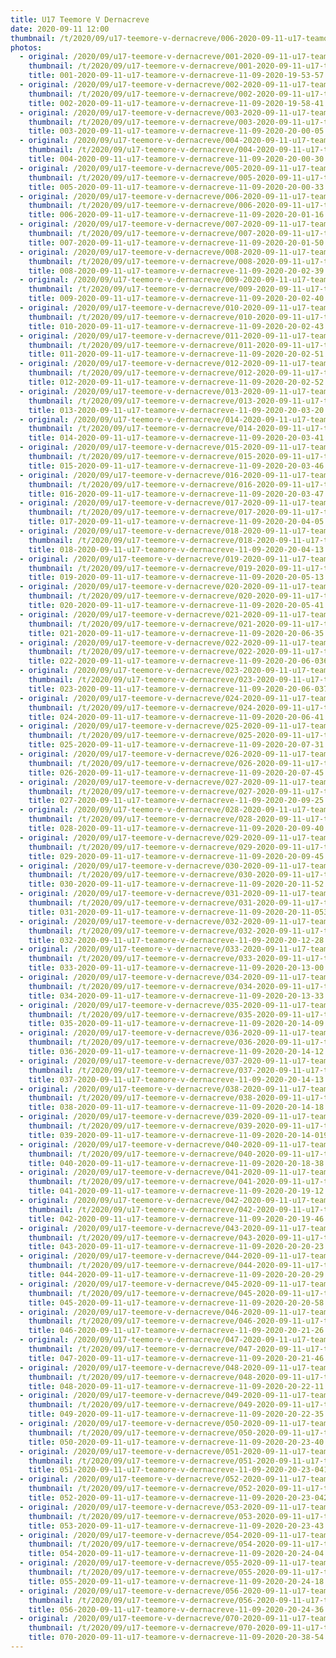 ```yaml
---
title: U17 Teemore V Dernacreve
date: 2020-09-11 12:00
thumbnail: /t/2020/09/u17-teemore-v-dernacreve/006-2020-09-11-u17-teamore-v-dernacreve-11-09-2020-20-01-16.jpg
photos:
  - original: /2020/09/u17-teemore-v-dernacreve/001-2020-09-11-u17-teamore-v-dernacreve-11-09-2020-19-53-57.jpg
    thumbnail: /t/2020/09/u17-teemore-v-dernacreve/001-2020-09-11-u17-teamore-v-dernacreve-11-09-2020-19-53-57.jpg
    title: 001-2020-09-11-u17-teamore-v-dernacreve-11-09-2020-19-53-57.jpg
  - original: /2020/09/u17-teemore-v-dernacreve/002-2020-09-11-u17-teamore-v-dernacreve-11-09-2020-19-58-41.jpg
    thumbnail: /t/2020/09/u17-teemore-v-dernacreve/002-2020-09-11-u17-teamore-v-dernacreve-11-09-2020-19-58-41.jpg
    title: 002-2020-09-11-u17-teamore-v-dernacreve-11-09-2020-19-58-41.jpg
  - original: /2020/09/u17-teemore-v-dernacreve/003-2020-09-11-u17-teamore-v-dernacreve-11-09-2020-20-00-05.jpg
    thumbnail: /t/2020/09/u17-teemore-v-dernacreve/003-2020-09-11-u17-teamore-v-dernacreve-11-09-2020-20-00-05.jpg
    title: 003-2020-09-11-u17-teamore-v-dernacreve-11-09-2020-20-00-05.jpg
  - original: /2020/09/u17-teemore-v-dernacreve/004-2020-09-11-u17-teamore-v-dernacreve-11-09-2020-20-00-30.jpg
    thumbnail: /t/2020/09/u17-teemore-v-dernacreve/004-2020-09-11-u17-teamore-v-dernacreve-11-09-2020-20-00-30.jpg
    title: 004-2020-09-11-u17-teamore-v-dernacreve-11-09-2020-20-00-30.jpg
  - original: /2020/09/u17-teemore-v-dernacreve/005-2020-09-11-u17-teamore-v-dernacreve-11-09-2020-20-00-33.jpg
    thumbnail: /t/2020/09/u17-teemore-v-dernacreve/005-2020-09-11-u17-teamore-v-dernacreve-11-09-2020-20-00-33.jpg
    title: 005-2020-09-11-u17-teamore-v-dernacreve-11-09-2020-20-00-33.jpg
  - original: /2020/09/u17-teemore-v-dernacreve/006-2020-09-11-u17-teamore-v-dernacreve-11-09-2020-20-01-16.jpg
    thumbnail: /t/2020/09/u17-teemore-v-dernacreve/006-2020-09-11-u17-teamore-v-dernacreve-11-09-2020-20-01-16.jpg
    title: 006-2020-09-11-u17-teamore-v-dernacreve-11-09-2020-20-01-16.jpg
  - original: /2020/09/u17-teemore-v-dernacreve/007-2020-09-11-u17-teamore-v-dernacreve-11-09-2020-20-01-50.jpg
    thumbnail: /t/2020/09/u17-teemore-v-dernacreve/007-2020-09-11-u17-teamore-v-dernacreve-11-09-2020-20-01-50.jpg
    title: 007-2020-09-11-u17-teamore-v-dernacreve-11-09-2020-20-01-50.jpg
  - original: /2020/09/u17-teemore-v-dernacreve/008-2020-09-11-u17-teamore-v-dernacreve-11-09-2020-20-02-39.jpg
    thumbnail: /t/2020/09/u17-teemore-v-dernacreve/008-2020-09-11-u17-teamore-v-dernacreve-11-09-2020-20-02-39.jpg
    title: 008-2020-09-11-u17-teamore-v-dernacreve-11-09-2020-20-02-39.jpg
  - original: /2020/09/u17-teemore-v-dernacreve/009-2020-09-11-u17-teamore-v-dernacreve-11-09-2020-20-02-40.jpg
    thumbnail: /t/2020/09/u17-teemore-v-dernacreve/009-2020-09-11-u17-teamore-v-dernacreve-11-09-2020-20-02-40.jpg
    title: 009-2020-09-11-u17-teamore-v-dernacreve-11-09-2020-20-02-40.jpg
  - original: /2020/09/u17-teemore-v-dernacreve/010-2020-09-11-u17-teamore-v-dernacreve-11-09-2020-20-02-43.jpg
    thumbnail: /t/2020/09/u17-teemore-v-dernacreve/010-2020-09-11-u17-teamore-v-dernacreve-11-09-2020-20-02-43.jpg
    title: 010-2020-09-11-u17-teamore-v-dernacreve-11-09-2020-20-02-43.jpg
  - original: /2020/09/u17-teemore-v-dernacreve/011-2020-09-11-u17-teamore-v-dernacreve-11-09-2020-20-02-51.jpg
    thumbnail: /t/2020/09/u17-teemore-v-dernacreve/011-2020-09-11-u17-teamore-v-dernacreve-11-09-2020-20-02-51.jpg
    title: 011-2020-09-11-u17-teamore-v-dernacreve-11-09-2020-20-02-51.jpg
  - original: /2020/09/u17-teemore-v-dernacreve/012-2020-09-11-u17-teamore-v-dernacreve-11-09-2020-20-02-52.jpg
    thumbnail: /t/2020/09/u17-teemore-v-dernacreve/012-2020-09-11-u17-teamore-v-dernacreve-11-09-2020-20-02-52.jpg
    title: 012-2020-09-11-u17-teamore-v-dernacreve-11-09-2020-20-02-52.jpg
  - original: /2020/09/u17-teemore-v-dernacreve/013-2020-09-11-u17-teamore-v-dernacreve-11-09-2020-20-03-20.jpg
    thumbnail: /t/2020/09/u17-teemore-v-dernacreve/013-2020-09-11-u17-teamore-v-dernacreve-11-09-2020-20-03-20.jpg
    title: 013-2020-09-11-u17-teamore-v-dernacreve-11-09-2020-20-03-20.jpg
  - original: /2020/09/u17-teemore-v-dernacreve/014-2020-09-11-u17-teamore-v-dernacreve-11-09-2020-20-03-41.jpg
    thumbnail: /t/2020/09/u17-teemore-v-dernacreve/014-2020-09-11-u17-teamore-v-dernacreve-11-09-2020-20-03-41.jpg
    title: 014-2020-09-11-u17-teamore-v-dernacreve-11-09-2020-20-03-41.jpg
  - original: /2020/09/u17-teemore-v-dernacreve/015-2020-09-11-u17-teamore-v-dernacreve-11-09-2020-20-03-46.jpg
    thumbnail: /t/2020/09/u17-teemore-v-dernacreve/015-2020-09-11-u17-teamore-v-dernacreve-11-09-2020-20-03-46.jpg
    title: 015-2020-09-11-u17-teamore-v-dernacreve-11-09-2020-20-03-46.jpg
  - original: /2020/09/u17-teemore-v-dernacreve/016-2020-09-11-u17-teamore-v-dernacreve-11-09-2020-20-03-47.jpg
    thumbnail: /t/2020/09/u17-teemore-v-dernacreve/016-2020-09-11-u17-teamore-v-dernacreve-11-09-2020-20-03-47.jpg
    title: 016-2020-09-11-u17-teamore-v-dernacreve-11-09-2020-20-03-47.jpg
  - original: /2020/09/u17-teemore-v-dernacreve/017-2020-09-11-u17-teamore-v-dernacreve-11-09-2020-20-04-05.jpg
    thumbnail: /t/2020/09/u17-teemore-v-dernacreve/017-2020-09-11-u17-teamore-v-dernacreve-11-09-2020-20-04-05.jpg
    title: 017-2020-09-11-u17-teamore-v-dernacreve-11-09-2020-20-04-05.jpg
  - original: /2020/09/u17-teemore-v-dernacreve/018-2020-09-11-u17-teamore-v-dernacreve-11-09-2020-20-04-13.jpg
    thumbnail: /t/2020/09/u17-teemore-v-dernacreve/018-2020-09-11-u17-teamore-v-dernacreve-11-09-2020-20-04-13.jpg
    title: 018-2020-09-11-u17-teamore-v-dernacreve-11-09-2020-20-04-13.jpg
  - original: /2020/09/u17-teemore-v-dernacreve/019-2020-09-11-u17-teamore-v-dernacreve-11-09-2020-20-05-13.jpg
    thumbnail: /t/2020/09/u17-teemore-v-dernacreve/019-2020-09-11-u17-teamore-v-dernacreve-11-09-2020-20-05-13.jpg
    title: 019-2020-09-11-u17-teamore-v-dernacreve-11-09-2020-20-05-13.jpg
  - original: /2020/09/u17-teemore-v-dernacreve/020-2020-09-11-u17-teamore-v-dernacreve-11-09-2020-20-05-41.jpg
    thumbnail: /t/2020/09/u17-teemore-v-dernacreve/020-2020-09-11-u17-teamore-v-dernacreve-11-09-2020-20-05-41.jpg
    title: 020-2020-09-11-u17-teamore-v-dernacreve-11-09-2020-20-05-41.jpg
  - original: /2020/09/u17-teemore-v-dernacreve/021-2020-09-11-u17-teamore-v-dernacreve-11-09-2020-20-06-35.jpg
    thumbnail: /t/2020/09/u17-teemore-v-dernacreve/021-2020-09-11-u17-teamore-v-dernacreve-11-09-2020-20-06-35.jpg
    title: 021-2020-09-11-u17-teamore-v-dernacreve-11-09-2020-20-06-35.jpg
  - original: /2020/09/u17-teemore-v-dernacreve/022-2020-09-11-u17-teamore-v-dernacreve-11-09-2020-20-06-036.jpg
    thumbnail: /t/2020/09/u17-teemore-v-dernacreve/022-2020-09-11-u17-teamore-v-dernacreve-11-09-2020-20-06-036.jpg
    title: 022-2020-09-11-u17-teamore-v-dernacreve-11-09-2020-20-06-036.jpg
  - original: /2020/09/u17-teemore-v-dernacreve/023-2020-09-11-u17-teamore-v-dernacreve-11-09-2020-20-06-037.jpg
    thumbnail: /t/2020/09/u17-teemore-v-dernacreve/023-2020-09-11-u17-teamore-v-dernacreve-11-09-2020-20-06-037.jpg
    title: 023-2020-09-11-u17-teamore-v-dernacreve-11-09-2020-20-06-037.jpg
  - original: /2020/09/u17-teemore-v-dernacreve/024-2020-09-11-u17-teamore-v-dernacreve-11-09-2020-20-06-41.jpg
    thumbnail: /t/2020/09/u17-teemore-v-dernacreve/024-2020-09-11-u17-teamore-v-dernacreve-11-09-2020-20-06-41.jpg
    title: 024-2020-09-11-u17-teamore-v-dernacreve-11-09-2020-20-06-41.jpg
  - original: /2020/09/u17-teemore-v-dernacreve/025-2020-09-11-u17-teamore-v-dernacreve-11-09-2020-20-07-31.jpg
    thumbnail: /t/2020/09/u17-teemore-v-dernacreve/025-2020-09-11-u17-teamore-v-dernacreve-11-09-2020-20-07-31.jpg
    title: 025-2020-09-11-u17-teamore-v-dernacreve-11-09-2020-20-07-31.jpg
  - original: /2020/09/u17-teemore-v-dernacreve/026-2020-09-11-u17-teamore-v-dernacreve-11-09-2020-20-07-45.jpg
    thumbnail: /t/2020/09/u17-teemore-v-dernacreve/026-2020-09-11-u17-teamore-v-dernacreve-11-09-2020-20-07-45.jpg
    title: 026-2020-09-11-u17-teamore-v-dernacreve-11-09-2020-20-07-45.jpg
  - original: /2020/09/u17-teemore-v-dernacreve/027-2020-09-11-u17-teamore-v-dernacreve-11-09-2020-20-09-25.jpg
    thumbnail: /t/2020/09/u17-teemore-v-dernacreve/027-2020-09-11-u17-teamore-v-dernacreve-11-09-2020-20-09-25.jpg
    title: 027-2020-09-11-u17-teamore-v-dernacreve-11-09-2020-20-09-25.jpg
  - original: /2020/09/u17-teemore-v-dernacreve/028-2020-09-11-u17-teamore-v-dernacreve-11-09-2020-20-09-40.jpg
    thumbnail: /t/2020/09/u17-teemore-v-dernacreve/028-2020-09-11-u17-teamore-v-dernacreve-11-09-2020-20-09-40.jpg
    title: 028-2020-09-11-u17-teamore-v-dernacreve-11-09-2020-20-09-40.jpg
  - original: /2020/09/u17-teemore-v-dernacreve/029-2020-09-11-u17-teamore-v-dernacreve-11-09-2020-20-09-45.jpg
    thumbnail: /t/2020/09/u17-teemore-v-dernacreve/029-2020-09-11-u17-teamore-v-dernacreve-11-09-2020-20-09-45.jpg
    title: 029-2020-09-11-u17-teamore-v-dernacreve-11-09-2020-20-09-45.jpg
  - original: /2020/09/u17-teemore-v-dernacreve/030-2020-09-11-u17-teamore-v-dernacreve-11-09-2020-20-11-52.jpg
    thumbnail: /t/2020/09/u17-teemore-v-dernacreve/030-2020-09-11-u17-teamore-v-dernacreve-11-09-2020-20-11-52.jpg
    title: 030-2020-09-11-u17-teamore-v-dernacreve-11-09-2020-20-11-52.jpg
  - original: /2020/09/u17-teemore-v-dernacreve/031-2020-09-11-u17-teamore-v-dernacreve-11-09-2020-20-11-053.jpg
    thumbnail: /t/2020/09/u17-teemore-v-dernacreve/031-2020-09-11-u17-teamore-v-dernacreve-11-09-2020-20-11-053.jpg
    title: 031-2020-09-11-u17-teamore-v-dernacreve-11-09-2020-20-11-053.jpg
  - original: /2020/09/u17-teemore-v-dernacreve/032-2020-09-11-u17-teamore-v-dernacreve-11-09-2020-20-12-28.jpg
    thumbnail: /t/2020/09/u17-teemore-v-dernacreve/032-2020-09-11-u17-teamore-v-dernacreve-11-09-2020-20-12-28.jpg
    title: 032-2020-09-11-u17-teamore-v-dernacreve-11-09-2020-20-12-28.jpg
  - original: /2020/09/u17-teemore-v-dernacreve/033-2020-09-11-u17-teamore-v-dernacreve-11-09-2020-20-13-00.jpg
    thumbnail: /t/2020/09/u17-teemore-v-dernacreve/033-2020-09-11-u17-teamore-v-dernacreve-11-09-2020-20-13-00.jpg
    title: 033-2020-09-11-u17-teamore-v-dernacreve-11-09-2020-20-13-00.jpg
  - original: /2020/09/u17-teemore-v-dernacreve/034-2020-09-11-u17-teamore-v-dernacreve-11-09-2020-20-13-33.jpg
    thumbnail: /t/2020/09/u17-teemore-v-dernacreve/034-2020-09-11-u17-teamore-v-dernacreve-11-09-2020-20-13-33.jpg
    title: 034-2020-09-11-u17-teamore-v-dernacreve-11-09-2020-20-13-33.jpg
  - original: /2020/09/u17-teemore-v-dernacreve/035-2020-09-11-u17-teamore-v-dernacreve-11-09-2020-20-14-09.jpg
    thumbnail: /t/2020/09/u17-teemore-v-dernacreve/035-2020-09-11-u17-teamore-v-dernacreve-11-09-2020-20-14-09.jpg
    title: 035-2020-09-11-u17-teamore-v-dernacreve-11-09-2020-20-14-09.jpg
  - original: /2020/09/u17-teemore-v-dernacreve/036-2020-09-11-u17-teamore-v-dernacreve-11-09-2020-20-14-12.jpg
    thumbnail: /t/2020/09/u17-teemore-v-dernacreve/036-2020-09-11-u17-teamore-v-dernacreve-11-09-2020-20-14-12.jpg
    title: 036-2020-09-11-u17-teamore-v-dernacreve-11-09-2020-20-14-12.jpg
  - original: /2020/09/u17-teemore-v-dernacreve/037-2020-09-11-u17-teamore-v-dernacreve-11-09-2020-20-14-13.jpg
    thumbnail: /t/2020/09/u17-teemore-v-dernacreve/037-2020-09-11-u17-teamore-v-dernacreve-11-09-2020-20-14-13.jpg
    title: 037-2020-09-11-u17-teamore-v-dernacreve-11-09-2020-20-14-13.jpg
  - original: /2020/09/u17-teemore-v-dernacreve/038-2020-09-11-u17-teamore-v-dernacreve-11-09-2020-20-14-18.jpg
    thumbnail: /t/2020/09/u17-teemore-v-dernacreve/038-2020-09-11-u17-teamore-v-dernacreve-11-09-2020-20-14-18.jpg
    title: 038-2020-09-11-u17-teamore-v-dernacreve-11-09-2020-20-14-18.jpg
  - original: /2020/09/u17-teemore-v-dernacreve/039-2020-09-11-u17-teamore-v-dernacreve-11-09-2020-20-14-019.jpg
    thumbnail: /t/2020/09/u17-teemore-v-dernacreve/039-2020-09-11-u17-teamore-v-dernacreve-11-09-2020-20-14-019.jpg
    title: 039-2020-09-11-u17-teamore-v-dernacreve-11-09-2020-20-14-019.jpg
  - original: /2020/09/u17-teemore-v-dernacreve/040-2020-09-11-u17-teamore-v-dernacreve-11-09-2020-20-18-38.jpg
    thumbnail: /t/2020/09/u17-teemore-v-dernacreve/040-2020-09-11-u17-teamore-v-dernacreve-11-09-2020-20-18-38.jpg
    title: 040-2020-09-11-u17-teamore-v-dernacreve-11-09-2020-20-18-38.jpg
  - original: /2020/09/u17-teemore-v-dernacreve/041-2020-09-11-u17-teamore-v-dernacreve-11-09-2020-20-19-12.jpg
    thumbnail: /t/2020/09/u17-teemore-v-dernacreve/041-2020-09-11-u17-teamore-v-dernacreve-11-09-2020-20-19-12.jpg
    title: 041-2020-09-11-u17-teamore-v-dernacreve-11-09-2020-20-19-12.jpg
  - original: /2020/09/u17-teemore-v-dernacreve/042-2020-09-11-u17-teamore-v-dernacreve-11-09-2020-20-19-46.jpg
    thumbnail: /t/2020/09/u17-teemore-v-dernacreve/042-2020-09-11-u17-teamore-v-dernacreve-11-09-2020-20-19-46.jpg
    title: 042-2020-09-11-u17-teamore-v-dernacreve-11-09-2020-20-19-46.jpg
  - original: /2020/09/u17-teemore-v-dernacreve/043-2020-09-11-u17-teamore-v-dernacreve-11-09-2020-20-20-23.jpg
    thumbnail: /t/2020/09/u17-teemore-v-dernacreve/043-2020-09-11-u17-teamore-v-dernacreve-11-09-2020-20-20-23.jpg
    title: 043-2020-09-11-u17-teamore-v-dernacreve-11-09-2020-20-20-23.jpg
  - original: /2020/09/u17-teemore-v-dernacreve/044-2020-09-11-u17-teamore-v-dernacreve-11-09-2020-20-20-29.jpg
    thumbnail: /t/2020/09/u17-teemore-v-dernacreve/044-2020-09-11-u17-teamore-v-dernacreve-11-09-2020-20-20-29.jpg
    title: 044-2020-09-11-u17-teamore-v-dernacreve-11-09-2020-20-20-29.jpg
  - original: /2020/09/u17-teemore-v-dernacreve/045-2020-09-11-u17-teamore-v-dernacreve-11-09-2020-20-20-58.jpg
    thumbnail: /t/2020/09/u17-teemore-v-dernacreve/045-2020-09-11-u17-teamore-v-dernacreve-11-09-2020-20-20-58.jpg
    title: 045-2020-09-11-u17-teamore-v-dernacreve-11-09-2020-20-20-58.jpg
  - original: /2020/09/u17-teemore-v-dernacreve/046-2020-09-11-u17-teamore-v-dernacreve-11-09-2020-20-21-26.jpg
    thumbnail: /t/2020/09/u17-teemore-v-dernacreve/046-2020-09-11-u17-teamore-v-dernacreve-11-09-2020-20-21-26.jpg
    title: 046-2020-09-11-u17-teamore-v-dernacreve-11-09-2020-20-21-26.jpg
  - original: /2020/09/u17-teemore-v-dernacreve/047-2020-09-11-u17-teamore-v-dernacreve-11-09-2020-20-21-46.jpg
    thumbnail: /t/2020/09/u17-teemore-v-dernacreve/047-2020-09-11-u17-teamore-v-dernacreve-11-09-2020-20-21-46.jpg
    title: 047-2020-09-11-u17-teamore-v-dernacreve-11-09-2020-20-21-46.jpg
  - original: /2020/09/u17-teemore-v-dernacreve/048-2020-09-11-u17-teamore-v-dernacreve-11-09-2020-20-22-11.jpg
    thumbnail: /t/2020/09/u17-teemore-v-dernacreve/048-2020-09-11-u17-teamore-v-dernacreve-11-09-2020-20-22-11.jpg
    title: 048-2020-09-11-u17-teamore-v-dernacreve-11-09-2020-20-22-11.jpg
  - original: /2020/09/u17-teemore-v-dernacreve/049-2020-09-11-u17-teamore-v-dernacreve-11-09-2020-20-22-35.jpg
    thumbnail: /t/2020/09/u17-teemore-v-dernacreve/049-2020-09-11-u17-teamore-v-dernacreve-11-09-2020-20-22-35.jpg
    title: 049-2020-09-11-u17-teamore-v-dernacreve-11-09-2020-20-22-35.jpg
  - original: /2020/09/u17-teemore-v-dernacreve/050-2020-09-11-u17-teamore-v-dernacreve-11-09-2020-20-23-40.jpg
    thumbnail: /t/2020/09/u17-teemore-v-dernacreve/050-2020-09-11-u17-teamore-v-dernacreve-11-09-2020-20-23-40.jpg
    title: 050-2020-09-11-u17-teamore-v-dernacreve-11-09-2020-20-23-40.jpg
  - original: /2020/09/u17-teemore-v-dernacreve/051-2020-09-11-u17-teamore-v-dernacreve-11-09-2020-20-23-041.jpg
    thumbnail: /t/2020/09/u17-teemore-v-dernacreve/051-2020-09-11-u17-teamore-v-dernacreve-11-09-2020-20-23-041.jpg
    title: 051-2020-09-11-u17-teamore-v-dernacreve-11-09-2020-20-23-041.jpg
  - original: /2020/09/u17-teemore-v-dernacreve/052-2020-09-11-u17-teamore-v-dernacreve-11-09-2020-20-23-042.jpg
    thumbnail: /t/2020/09/u17-teemore-v-dernacreve/052-2020-09-11-u17-teamore-v-dernacreve-11-09-2020-20-23-042.jpg
    title: 052-2020-09-11-u17-teamore-v-dernacreve-11-09-2020-20-23-042.jpg
  - original: /2020/09/u17-teemore-v-dernacreve/053-2020-09-11-u17-teamore-v-dernacreve-11-09-2020-20-23-43.jpg
    thumbnail: /t/2020/09/u17-teemore-v-dernacreve/053-2020-09-11-u17-teamore-v-dernacreve-11-09-2020-20-23-43.jpg
    title: 053-2020-09-11-u17-teamore-v-dernacreve-11-09-2020-20-23-43.jpg
  - original: /2020/09/u17-teemore-v-dernacreve/054-2020-09-11-u17-teamore-v-dernacreve-11-09-2020-20-24-04.jpg
    thumbnail: /t/2020/09/u17-teemore-v-dernacreve/054-2020-09-11-u17-teamore-v-dernacreve-11-09-2020-20-24-04.jpg
    title: 054-2020-09-11-u17-teamore-v-dernacreve-11-09-2020-20-24-04.jpg
  - original: /2020/09/u17-teemore-v-dernacreve/055-2020-09-11-u17-teamore-v-dernacreve-11-09-2020-20-24-18.jpg
    thumbnail: /t/2020/09/u17-teemore-v-dernacreve/055-2020-09-11-u17-teamore-v-dernacreve-11-09-2020-20-24-18.jpg
    title: 055-2020-09-11-u17-teamore-v-dernacreve-11-09-2020-20-24-18.jpg
  - original: /2020/09/u17-teemore-v-dernacreve/056-2020-09-11-u17-teamore-v-dernacreve-11-09-2020-20-24-36.jpg
    thumbnail: /t/2020/09/u17-teemore-v-dernacreve/056-2020-09-11-u17-teamore-v-dernacreve-11-09-2020-20-24-36.jpg
    title: 056-2020-09-11-u17-teamore-v-dernacreve-11-09-2020-20-24-36.jpg
  - original: /2020/09/u17-teemore-v-dernacreve/070-2020-09-11-u17-teamore-v-dernacreve-11-09-2020-20-38-54.jpg
    thumbnail: /t/2020/09/u17-teemore-v-dernacreve/070-2020-09-11-u17-teamore-v-dernacreve-11-09-2020-20-38-54.jpg
    title: 070-2020-09-11-u17-teamore-v-dernacreve-11-09-2020-20-38-54.jpg
---
```


